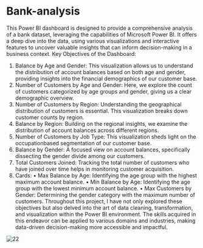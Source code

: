 # Bank-analysis
This Power BI dashboard is designed to provide a comprehensive analysis of a bank dataset,
leveraging the capabilities of Microsoft Power BI. It offers a deep dive into the data, using
various visualizations and interactive features to uncover valuable insights that can inform
decision-making in a business context.
Key Objectives of the Dashboard:
1. Balance by Age and Gender: This visualization allows us to understand the distribution
of account balances based on both age and gender, providing insights into the financial
demographics of our customer base.
2. Number of Customers by Age and Gender: Here, we explore the count of customers
categorized by age groups and gender, giving us a clear demographic overview.
3. Number of Customers by Region: Understanding the geographical distribution of
customers is essential. This visualization breaks down customer counts by region.
4. Balance by Region: Building on the regional insights, we examine the distribution of
account balances across different regions.
5. Number of Customers by Job Type: This visualization sheds light on the occupationbased segmentation of our customer base.
6. Balance by Gender: A focused view on account balances, specifically dissecting the
gender divide among our customers.
7. Total Customers Joined: Tracking the total number of customers who have joined over
time helps in monitoring customer acquisition.
8. Cards:
• Max Balance by Age: Identifying the age group with the highest maximum
account balance.
• Min Balance by Age: Identifying the age group with the lowest minimum account
balance.
• Max Customers by Gender: Determining the gender category with the maximum
number of customers.
Throughout this project, I have not only explored these objectives but also delved into the art of
data cleaning, transformation, and visualization within the Power BI environment. The skills
acquired in this endeavor can be applied to various domains and industries, making data-driven
decision-making more accessible and impactful.

![22](https://github.com/mario21snow/Bank-analysis/assets/102954942/a97959d8-c165-47e8-ad15-62ed370f13ef)
